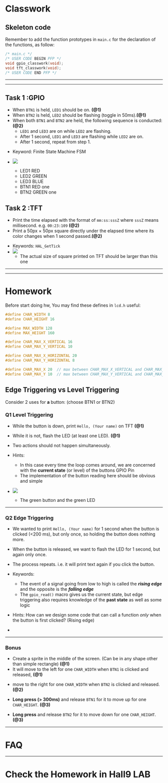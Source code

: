 # **Classwork**

## Skeleton code

Remember to add the function prototypes in `main.c` for the declaration of the functions, as follow:

```c
/* main.c */
/* USER CODE BEGIN PFP */
void gpio_classwork(void);
void tft_classwork(void);
/* USER CODE END PFP */
```
***
***
## **Task 1** :GPIO

- When `BTN1` is held, `LED1` should be on. **(@1)**
- When `BTN2` is held, `LED2` should be flashing (toggle in 50ms).**(@1)**
- When both `BTN1` and `BTN2` are held, the following sequence is conducted:**(@2)**
  - `LED1` and `LED3` are on while `LED2` are flashing.
  - After 1 second, `LED1` and `LED3` are flashing while `LED2` are on.
  - After 1 second, repeat from step 1.
* Keyword: Finite State Machine FSM

* ![](https://i.imgur.com/zF0Q2Lg.gif)
    * LED1 RED
    * LED2 GREEN
    * LED3 BLUE
    * BTN1 RED one
    * BTN2 GREEN one


## **Task 2** :TFT

- Print the time elapsed with the format of `mm:ss:sssZ` where `sssZ` means millisecond. e.g. `00:23:109` **(@2)**
- Print a 50px $\times$ 50px square directly under the elapsed time where its color changes when 1 second passed.**(@2)**
* Keywords: `HAL_GetTick`
* ![](https://i.imgur.com/2K6QaHR.gif)
    * The actual size of square printed on TFT should be larger than this one

***
***

# **Homework**
Before start doing hw, You may find these defines in `lcd.h` useful:

```c
#define CHAR_WIDTH 8
#define CHAR_HEIGHT 16

#define MAX_WIDTH 128
#define MAX_HEIGHT 160

#define CHAR_MAX_X_VERTICAL 16
#define CHAR_MAX_Y_VERTICAL 10

#define CHAR_MAX_X_HORIZONTAL 20
#define CHAR_MAX_Y_HORIZONTAL 8

#define CHAR_MAX_X 20  // max between CHAR_MAX_X_VERTICAL and CHAR_MAX_X_HORIZONTAL
#define CHAR_MAX_Y 10  // max between CHAR_MAX_Y_VERTICAL and CHAR_MAX_Y_HORIZONTAL
```

## **Edge Triggering vs Level Triggering**

Consider 2 uses for **a** button: (choose BTN1 or BTN2)

### **Q1 Level Triggering** 

- While the button is down, print `Hello, (Your name)` on TFT **(@1)**
*  While it is not, flash the LED (at least one LED). **(@1)**
* Two actions should not happen simultaneously.
* Hints:
  - In this case every time the loop comes around, we are concerned with the **current state** (or level) of the buttons GPIO Pin
  - The implementation of the button reading here should be obvious and simple

* ![](https://i.imgur.com/UmErfzW.gif)
    * The green button and the green LED
***
### **Q2 Edge Triggering** 

- We wanted to print `Hello, (Your name)` for 1 second when the button is clicked (<200 ms), but only once, so holding the button does nothing more.
* When the button is released, we want to flash the LED for 1 second, but again only once. 
* The process repeats. i.e. it will print text again if you click the button. 
* Keywords:
  - The event of a signal going from low to high is called the ___rising edge___ and the opposite is the ___falling edge___
  - The `gpio_read()` macro gives us the current state, but edge triggering also requires knowledge of the **past state** as well as some logic

* Hints: How can we design some code that can call a function _only_ when the button is first clicked? (Rising edge)

* 
***
### **Bonus**

- Create a sprite in the middle of the screen. (Can be in any shape other than simple rectangle) **(@1)**
- It will move to the left for one `CHAR_WIDTH` when `BTN1` is clicked and released, **(@1)**
* move to the right for one `CHAR_WIDTH` when `BTN2` is clicked and released. **(@2)**
- **Long press (> 300ms)** and release `BTN1` for it to move up for one `CHAR_HEIGHT`. **(@3)**
* **Long press** and release `BTN2` for it to move down for one `CHAR_HEIGHT`. **(@3)**
***
# FAQ
***
# Check the Homework in Hall9 LAB
